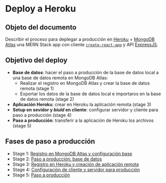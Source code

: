# Deploy a Heroku

## Objeto del documento

Describir el proceso para deplegar a producción en [Heroku](https://www.heroku.com/) + [MongoDB Atlas](https://www.mongodb.com/cloud/atlas) una MERN Stack app con cliente [`create-react-app`](https://create-react-app.dev/docs/getting-started/) y API [ExpressJS](https://expressjs.com/).

## Objetivo del deploy

- **Base de datos**: hacer el paso a producción de la base de datos local a una base de datos remota en MongoDB Atlas:
  - Realizar el registro en MongoDB Atlas y crear la base de datos remota (stage 1)
  - Exportar los datos de la base de datos local e importaros en la base de datos remota (stage 2)
- **Aplicación Heroku**: crear en Heroku la aplicación remota (stage 3)
- **Setup en sevidor y _biuld_ en cliente**: configurar servidor y cliente para paso a producción (stage 4)
- **Paso a producción**: transferir a la aplicación de Heroku los archivos (stage 5)


## Fases de paso a producción

- Stage 1: [Registro en MongoDB Atlas y configuración base](https://github.com/german-alvarez-dev/deploy-mern-app/blob/main/stage1.md)
- Stage 2: [Paso a producción: base de datos](https://github.com/german-alvarez-dev/deploy-mern-app/blob/main/stage2.md)
- Stage 3: [Registro en Heroku y creación de aplicación remota](https://github.com/german-alvarez-dev/deploy-mern-app/blob/main/stage3.md)
- Stage 4: [Configuración de cliente y servidor para producción](https://github.com/german-alvarez-dev/deploy-mern-app/blob/main/stage4.md)
- Stage 5: [Paso a producción](https://github.com/german-alvarez-dev/deploy-mern-app/blob/main/stage5.md)

